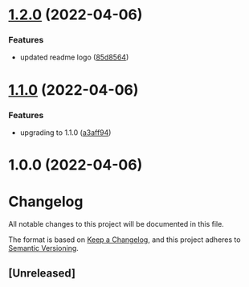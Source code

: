 # [1.2.0](https://github.com/statflo/textkit-widget-events/compare/v1.1.0...v1.2.0) (2022-04-06)


### Features

* updated readme logo ([85d8564](https://github.com/statflo/textkit-widget-events/commit/85d8564c19853848a36a315a1f5cd3dbfa2e538c))

# [1.1.0](https://github.com/statflo/textkit-widget-events/compare/v1.0.0...v1.1.0) (2022-04-06)


### Features

* upgrading to 1.1.0 ([a3aff94](https://github.com/statflo/textkit-widget-events/commit/a3aff948b27726f322fdfd8357c817bdb4c48f7a))

# 1.0.0 (2022-04-06)

# Changelog
All notable changes to this project will be documented in this file.

The format is based on [Keep a Changelog](https://keepachangelog.com/en/1.0.0/),
and this project adheres to [Semantic Versioning](https://semver.org/spec/v2.0.0.html).

## [Unreleased]
